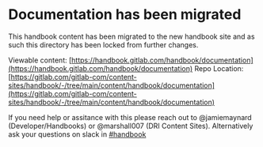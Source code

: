 # Documentation has been migrated

This handbook content has been migrated to the new handbook site and as such this directory
has been locked from further changes.

Viewable content: [https://handbook.gitlab.com/handbook/documentation](https://handbook.gitlab.com/handbook/documentation)
Repo Location: [https://gitlab.com/gitlab-com/content-sites/handbook/-/tree/main/content/handbook/documentation](https://gitlab.com/gitlab-com/content-sites/handbook/-/tree/main/content/handbook/documentation)

If you need help or assitance with this please reach out to @jamiemaynard (Developer/Handbooks) or
@marshall007 (DRI Content Sites).  Alternatively ask your questions on slack in [#handbook](https://gitlab.slack.com/archives/C81PT2ALD)

